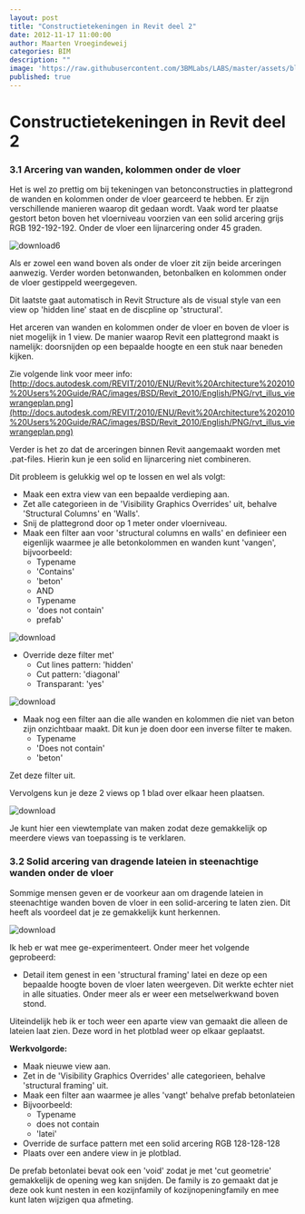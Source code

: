 ```yaml
---
layout: post
title: "Constructietekeningen in Revit deel 2"
date: 2012-11-17 11:00:00
author: Maarten Vroegindeweij
categories: BIM
description: ""
image: 'https://raw.githubusercontent.com/3BMLabs/LABS/master/assets/blog_assets/2012-11-17/download.png'
published: true
---
```


# Constructietekeningen in Revit deel 2

### **3.1 Arcering van wanden, kolommen onder de vloer**
Het is wel zo prettig om bij tekeningen van betonconstructies in plattegrond de wanden en kolommen onder de vloer gearceerd te hebben. Er zijn verschillende manieren waarop dit gedaan wordt. Vaak word ter plaatse gestort beton boven het vloerniveau  voorzien van een solid arcering grijs RGB 192-192-192.
Onder de vloer een lijnarcering onder 45 graden.

![download6](https://raw.githubusercontent.com/3BMLabs/LABS/master/assets/blog_assets/2012-11-17/download6.png)

Als er zowel een wand boven als onder de vloer zit zijn beide arceringen aanwezig. Verder worden betonwanden, betonbalken en kolommen onder de vloer gestippeld weergegeven.

Dit laatste gaat automatisch in Revit Structure als de visual style van een view op 'hidden line' staat en de discpline op 'structural'.

Het arceren van wanden en kolommen onder de vloer en boven de vloer is niet mogelijk in 1 view. De manier waarop Revit een plattegrond maakt is namelijk: doorsnijden op een bepaalde hoogte en een stuk naar beneden kijken.

Zie volgende link voor meer info:<br> 
[http://docs.autodesk.com/REVIT/2010/ENU/Revit%20Architecture%202010%20Users%20Guide/RAC/images/BSD/Revit_2010/English/PNG/rvt_illus_viewrangeplan.png](http://docs.autodesk.com/REVIT/2010/ENU/Revit%20Architecture%202010%20Users%20Guide/RAC/images/BSD/Revit_2010/English/PNG/rvt_illus_viewrangeplan.png)

Verder is het zo dat de arceringen binnen Revit aangemaakt worden met .pat-files. Hierin kun je een solid en lijnarcering niet combineren.

Dit probleem is gelukkig wel op te lossen en wel als volgt:<br>
- Maak een extra view van een bepaalde verdieping aan.
- Zet alle categorieen in de 'Visibility Graphics Overrides' uit, behalve 'Structural Columns' en 'Walls'.
- Snij de plattegrond door op 1 meter onder vloerniveau.
- Maak een filter aan voor 'structural columns en walls' en definieer een eigenlijk waarmee je alle betonkolommen en wanden kunt 'vangen', bijvoorbeeld:
    - Typename
    - 'Contains'
    - 'beton'
    - AND
    - Typename
    - 'does not contain'
    - prefab'

![download](https://raw.githubusercontent.com/3BMLabs/LABS/master/assets/blog_assets/2012-11-17/download7.png)

- Override deze filter met'
    - Cut lines pattern: 'hidden'
    - Cut pattern: 'diagonal'
    - Transparant: 'yes' 

![download](https://raw.githubusercontent.com/3BMLabs/LABS/master/assets/blog_assets/2012-11-17/download8.png)

- Maak nog een filter aan die alle wanden en kolommen die niet van beton zijn onzichtbaar maakt. Dit kun je doen door een inverse filter te maken.
    - Typename 
    - 'Does not contain'
    - 'beton'

Zet deze filter uit.

Vervolgens kun je deze 2 views op 1 blad over elkaar heen plaatsen.

![download](https://raw.githubusercontent.com/3BMLabs/LABS/master/assets/blog_assets/2012-11-17/download9.png)

Je kunt hier een viewtemplate van maken zodat deze gemakkelijk op meerdere views van toepassing is te verklaren.

### **3.2 Solid arcering van dragende lateien in steenachtige wanden onder de vloer**

Sommige mensen geven er de voorkeur aan om dragende lateien in steenachtige wanden boven de vloer in een solid-arcering te laten zien. Dit heeft als voordeel dat je ze gemakkelijk kunt herkennen.

![download](https://raw.githubusercontent.com/3BMLabs/LABS/master/assets/blog_assets/2012-11-17/download10.png)

Ik heb er wat mee ge-experimenteert. Onder meer het volgende geprobeerd:<br>
- Detail item genest in een 'structural framing' latei en deze op een bepaalde hoogte boven de vloer laten weergeven. Dit werkte echter niet in alle situaties. Onder meer als er weer een metselwerkwand boven stond.

Uiteindelijk heb ik er toch weer een aparte view van gemaakt die alleen de lateien laat zien. Deze word in het plotblad weer op elkaar geplaatst.

**Werkvolgorde:**<br>
- Maak nieuwe view aan.
- Zet in de 'Visibility Graphics Overrides' alle categorieen, behalve 'structural framing' uit.
- Maak een filter aan waarmee je alles 'vangt' behalve prefab betonlateien
- Bijvoorbeeld:
    - Typename 
    - does not contain
    - 'latei'
- Override de surface pattern met een solid arcering RGB 128-128-128
- Plaats over een andere view in je plotblad.

De prefab betonlatei bevat ook een 'void' zodat je met 'cut geometrie' gemakkelijk de opening weg kan snijden. De family is zo gemaakt dat je deze ook kunt nesten in een kozijnfamily of kozijnopeningfamily en mee kunt laten wijzigen qua afmeting.